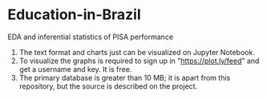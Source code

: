 # Education-in-Brazil
EDA and inferential statistics of PISA performance

1. The text format and charts just can be visualized on Jupyter Notebook.
2. To visualize the graphs is required to sign up in "https://plot.ly/feed" and get a username and key. It is free. 
3. The primary database is greater than 10 MB; it is apart from this repository, but the source is described on the project.  
